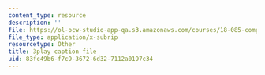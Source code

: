 ```yaml
---
content_type: resource
description: ''
file: https://ol-ocw-studio-app-qa.s3.amazonaws.com/courses/18-085-computational-science-and-engineering-i-fall-2008/83fc49b6f7c936726d327112a0197c34_0BAMQmT-tf0.srt
file_type: application/x-subrip
resourcetype: Other
title: 3play caption file
uid: 83fc49b6-f7c9-3672-6d32-7112a0197c34
---
```


